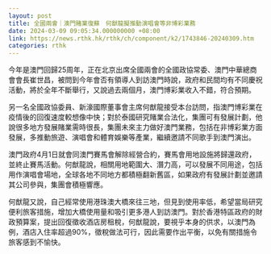 ```yaml
---
layout: post
title: 全國兩會｜澳門賭業復蘇　何猷龍擬推動演唱會等非博彩業務
date: 2024-03-09 09:05:34.000000000 +08:00
link: https://news.rthk.hk/rthk/ch/component/k2/1743846-20240309.htm
categories: rthk
---
```


今年是澳門回歸25周年，正在北京出席全國兩會的全國政協常委、澳門中華總商會會長崔世昌，被問到今年會否有領導人到訪澳門時說，政府和民間均有不同慶祝活動，將於全年不斷舉行，又說過去兩個月，澳門博彩業收入不錯，符合預期。

另一名全國政協委員、新濠國際董事會主席何猷龍接受本台訪問，指澳門博彩業在疫情後的回復速度較想像中快；對於泰國研究賭業合法化，集團可有發展計劃，他說很多地方發展賭業需時很長，集團未來主力做好澳門業務，包括在非博彩業方面發展，多推動旅遊、演唱會和體育娛樂等產業，繼續邀請不同歌手到澳門演出。

澳門政府4月1日就會同澳門賽馬會解除經營合約，賽馬會用地設施將歸還政府，並終止賽馬活動。何猷龍說，相關用地範圍大、潛力高，可以發展不同用途，包括用作演唱會場地，全球各地不同地方都積極翻新舊區，如果政府有發展計劃並邀請其公司參與，集團會積極響應。

何猷龍又說，自己經常使用港珠澳大橋來往三地，但見到使用率低，希望當局研究便利旅客措施，增加大橋使用量和吸引更多港人到訪澳門。對於香港特區政府的財政預算案，提出回復徵收酒店房租稅，何猷龍說，要視乎本身的供求，以澳門為例，酒店入住率超過90%，徵稅做法可行，因此需要作出平衡，以免有關措施令旅客感到不愉快。
